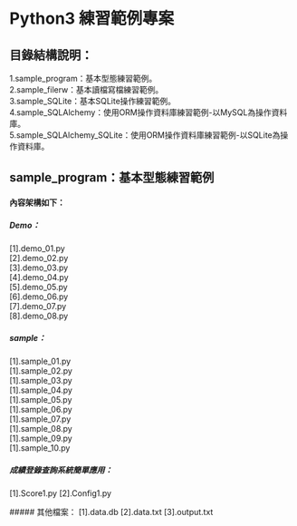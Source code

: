 # Python3 練習範例專案

目錄結構說明：
----------------------------------------------------------------------------------------------------------------------------------
1.sample_program：基本型態練習範例。<br/>
2.sample_filerw：基本讀檔寫檔練習範例。<br/>
3.sample_SQLite：基本SQLite操作練習範例。<br/>
4.sample_SQLAlchemy：使用ORM操作資料庫練習範例-以MySQL為操作資料庫。<br/>
5.sample_SQLAlchemy_SQLite：使用ORM操作資料庫練習範例-以SQLite為操作資料庫。<br/>

sample_program：基本型態練習範例
----------------------------------------------------------------------------------------------------------------------------------
#### 內容架構如下：
##### Demo： 
[1].demo_01.py <br/>
[2].demo_02.py <br/>
[3].demo_03.py <br/>
[4].demo_04.py <br/>
[5].demo_05.py <br/>
[6].demo_06.py <br/>
[7].demo_07.py <br/>
[8].demo_08.py <br/>
<p><p/>

##### sample： 
[1].sample_01.py <br/>
[1].sample_02.py <br/>
[1].sample_03.py <br/>
[1].sample_04.py <br/>
[1].sample_05.py <br/>
[1].sample_06.py <br/>
[1].sample_07.py <br/>
[1].sample_08.py <br/>
[1].sample_09.py <br/>
[1].sample_10.py <br/>
<p><p/>

##### 成績登錄查詢系統簡單應用： 
[1].Score1.py
[2].Config1.py
<p><p/>
##### 其他檔案：
[1].data.db
[2].data.txt
[3].output.txt
